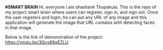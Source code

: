 **#SMART BRAIN**
Hi, everyone I am shashank Thupakula. This is the repo of my project smart brain where 
users can register, sign in, and sign out. Once the user registers and login, he can put 
any URL of any image and this application will generate the image that URL contains 
with detecting faces in that image.

Below is the link of demonstration of the project:
https://youtu.be/3Qvx88qEZLU
